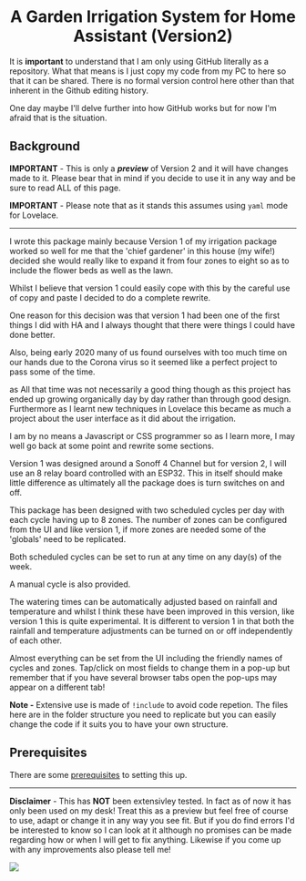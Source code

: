 <h1 align="center">A Garden Irrigation System for Home Assistant (Version2)</h1>

It is __important__ to understand that I am only using GitHub literally as a repository. What that means is I just copy my code from my PC to here so that it can be shared. There is no formal version control here other than that inherent in the Github editing history.

One day maybe I'll delve further into how GitHub works but for now I'm afraid that is the situation.

<h2>Background</h2>

__IMPORTANT__ - This is only a *__preview__* of Version 2 and it will have changes made to it. Please bear that in mind if you decide to use it in any way and be sure to read ALL of this page.

__IMPORTANT__ - Please note that as it stands this assumes using `yaml` mode for Lovelace.

-----

I wrote this package mainly because Version 1 of my irrigation package worked so well for me that the 'chief gardener' in this house (my wife!) decided she would really like to expand it from four zones to eight so as to include the flower beds as well as the lawn.

Whilst I believe that version 1 could easily cope with this by the careful use of copy and paste I decided to do a complete rewrite.

One reason for this decision was that version 1 had been one of the first things I did with HA and I always thought that there were things I could have done better.

Also, being early 2020 many of us found ourselves with too much time on our hands due to the Corona virus so it seemed like a perfect project to pass some of the time.

as All that time was not necessarily a good thing though as this project has ended up growing organically day by day rather than through good design. Furthermore as I learnt new techniques in Lovelace this became as much a project about the user interface as it did about the irrigation.

I am by no means a Javascript or CSS programmer so as I learn more, I may well go back at some point and rewrite some sections. 

Version 1 was designed around a Sonoff 4 Channel but for version 2, I will use an 8 relay board controlled with an ESP32.
This in itself should make little difference as ultimately all the package does is turn switches on and off.

This package has been designed with two scheduled cycles per day with each cycle having up to 8 zones. The number of zones can be configured from the UI and like version 1, if more zones are needed some of the 'globals' need to be replicated.

Both scheduled cycles can be set to run at any time on any day(s) of the week.

A manual cycle is also provided.

The watering times can be automatically adjusted based on rainfall and temperature and whilst I think these have been improved in this version, like version 1 this is quite experimental. It is different to version 1 in that both the rainfall and temperature adjustments can be turned on or off independently of each other.

Almost everything can be set from the UI including the friendly names of cycles and zones. Tap/click on most fields to change them in a pop-up but remember that if you have several browser tabs open the pop-ups may appear on a different tab!  

__Note -__ Extensive use is made of `!include` to avoid code repetion. The files here are in the folder structure you need to replicate but you can easily change the code if it suits you to have your own structure.


<h2>Prerequisites</h2>

There are some [prerequisites](https://github.com/kloggy/HA-Irrigation-Version2/blob/master/prerequisites.md) to setting this up. 

--------------

__Disclaimer__ - This has __NOT__ been extensivley tested. In fact as of now it has only been used on my desk! Treat this as a preview but feel free of course to use, adapt or change it in any way you see fit. But if you do find errors I'd be interested to know so I can look at it although no promises can be made regarding how or when I will get to fix anything. Likewise if you come up with any improvements also please tell me!


<img src="https://github.com/kloggy/HA-Irrigation-Version2/blob/master/screenshots/screenshot-v2.png">
